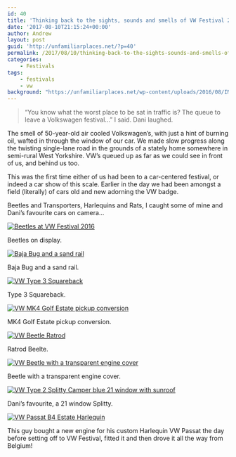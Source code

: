 ```yaml
---
id: 40
title: 'Thinking back to the sights, sounds and smells of VW Festival 2016'
date: '2017-08-10T21:15:24+00:00'
author: Andrew
layout: post
guid: 'http://unfamiliarplaces.net/?p=40'
permalink: /2017/08/10/thinking-back-to-the-sights-sounds-and-smells-of-vw-festival-2016/
categories:
    - Festivals
tags:
    - festivals
    - vw
background: "https://unfamiliarplaces.net/wp-content/uploads/2016/08/IMG_20160814_140622.jpg"
---
```


> “You know what the worst place to be sat in traffic is? The queue to leave a Volkswagen festival…” I said. Dani laughed.

The smell of 50-year-old air cooled Volkswagen’s, with just a hint of burning oil, wafted in through the window of our car. We made slow progress along the twisting single-lane road in the grounds of a stately home somewhere in semi-rural West Yorkshire. VW’s queued up as far as we could see in front of us, and behind us too.

This was the first time either of us had been to a car-centered festival, or indeed a car show of this scale. Earlier in the day we had been amongst a field (literally) of cars old and new adorning the VW badge.

Beetles and Transporters, Harlequins and Rats, I caught some of mine and Dani’s favourite cars on camera…

[![Beetles at VW Festival 2016](/images/posts/thinking-back-to-the-sights-sounds-and-smells-of-vw-festival-2016/IMG_20160814_140622-768x568.jpg)](/images/posts/thinking-back-to-the-sights-sounds-and-smells-of-vw-festival-2016/IMG_20160814_140622.jpg)

Beetles on display.

[![Baja Bug and a sand rail](/images/posts/thinking-back-to-the-sights-sounds-and-smells-of-vw-festival-2016/IMG_20160814_141232-768x568.jpg)](/images/posts/thinking-back-to-the-sights-sounds-and-smells-of-vw-festival-2016/IMG_20160814_141232.jpg)

Baja Bug and a sand rail.

[![VW Type 3 Squareback](/images/posts/thinking-back-to-the-sights-sounds-and-smells-of-vw-festival-2016/IMG_20160814_144739-768x568.jpg)](/images/posts/thinking-back-to-the-sights-sounds-and-smells-of-vw-festival-2016/IMG_20160814_144739.jpg)

Type 3 Squareback.

[![VW MK4 Golf Estate pickup conversion](/images/posts/thinking-back-to-the-sights-sounds-and-smells-of-vw-festival-2016/IMG_20160814_145533-768x568.jpg)](/images/posts/thinking-back-to-the-sights-sounds-and-smells-of-vw-festival-2016/IMG_20160814_145533.jpg)

MK4 Golf Estate pickup conversion.

[![VW Beetle Ratrod](/images/posts/thinking-back-to-the-sights-sounds-and-smells-of-vw-festival-2016/IMG_20160814_150301-768x568.jpg)](/images/posts/thinking-back-to-the-sights-sounds-and-smells-of-vw-festival-2016/IMG_20160814_150301.jpg)

Ratrod Beelte.

[![VW Beetle with a transparent engine cover](/images/posts/thinking-back-to-the-sights-sounds-and-smells-of-vw-festival-2016/IMG_20160814_150620-768x568.jpg)](/images/posts/thinking-back-to-the-sights-sounds-and-smells-of-vw-festival-2016/IMG_20160814_150620.jpg)

Beetle with a transparent engine cover.

[![VW Type 2 Splitty Camper blue 21 window with sunroof](/images/posts/thinking-back-to-the-sights-sounds-and-smells-of-vw-festival-2016/IMG_20160814_152946-768x568.jpg)](/images/posts/thinking-back-to-the-sights-sounds-and-smells-of-vw-festival-2016/IMG_20160814_152946.jpg)

Dani’s favourite, a 21 window Splitty.

[![VW Passat B4 Estate Harlequin](/images/posts/thinking-back-to-the-sights-sounds-and-smells-of-vw-festival-2016/IMG_20160814_155510-768x568.jpg)](/images/posts/thinking-back-to-the-sights-sounds-and-smells-of-vw-festival-2016/IMG_20160814_155510.jpg)

This guy bought a new engine for his custom Harlequin VW Passat the day before setting off to VW Festival, fitted it and then drove it all the way from Belgium!